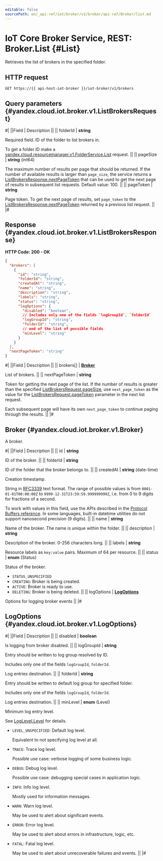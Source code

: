 ```yaml
---
editable: false
sourcePath: en/_api-ref/iot/broker/v1/broker/api-ref/Broker/list.md
---
```


# IoT Core Broker Service, REST: Broker.List {#List}

Retrieves the list of brokers in the specified folder.

## HTTP request

```
GET https://{{ api-host-iot-broker }}/iot-broker/v1/brokers
```

## Query parameters {#yandex.cloud.iot.broker.v1.ListBrokersRequest}

#|
||Field | Description ||
|| folderId | **string**

Required field. ID of the folder to list brokers in.

To get a folder ID make a [yandex.cloud.resourcemanager.v1.FolderService.List](/docs/resource-manager/api-ref/Folder/list#List) request. ||
|| pageSize | **string** (int64)

The maximum number of results per page that should be returned. If the number of available
results is larger than `page_size`, the service returns a [ListBrokersResponse.nextPageToken](#yandex.cloud.iot.broker.v1.ListBrokersResponse)
that can be used to get the next page of results in subsequent list requests.
Default value: 100. ||
|| pageToken | **string**

Page token. To get the next page of results, set `page_token` to the
[ListBrokersResponse.nextPageToken](#yandex.cloud.iot.broker.v1.ListBrokersResponse) returned by a previous list request. ||
|#

## Response {#yandex.cloud.iot.broker.v1.ListBrokersResponse}

**HTTP Code: 200 - OK**

```json
{
  "brokers": [
    {
      "id": "string",
      "folderId": "string",
      "createdAt": "string",
      "name": "string",
      "description": "string",
      "labels": "string",
      "status": "string",
      "logOptions": {
        "disabled": "boolean",
        // Includes only one of the fields `logGroupId`, `folderId`
        "logGroupId": "string",
        "folderId": "string",
        // end of the list of possible fields
        "minLevel": "string"
      }
    }
  ],
  "nextPageToken": "string"
}
```

#|
||Field | Description ||
|| brokers[] | **[Broker](#yandex.cloud.iot.broker.v1.Broker)**

List of brokers. ||
|| nextPageToken | **string**

Token for getting the next page of the list. If the number of results is greater than
the specified [ListBrokersRequest.pageSize](#yandex.cloud.iot.broker.v1.ListBrokersRequest), use `next_page_token` as the value
for the [ListBrokersRequest.pageToken](#yandex.cloud.iot.broker.v1.ListBrokersRequest) parameter in the next list request.

Each subsequent page will have its own `next_page_token` to continue paging through the results. ||
|#

## Broker {#yandex.cloud.iot.broker.v1.Broker}

A broker.

#|
||Field | Description ||
|| id | **string**

ID of the broker. ||
|| folderId | **string**

ID of the folder that the broker belongs to. ||
|| createdAt | **string** (date-time)

Creation timestamp.

String in [RFC3339](https://www.ietf.org/rfc/rfc3339.txt) text format. The range of possible values is from
`0001-01-01T00:00:00Z` to `9999-12-31T23:59:59.999999999Z`, i.e. from 0 to 9 digits for fractions of a second.

To work with values in this field, use the APIs described in the
[Protocol Buffers reference](https://developers.google.com/protocol-buffers/docs/reference/overview).
In some languages, built-in datetime utilities do not support nanosecond precision (9 digits). ||
|| name | **string**

Name of the broker. The name is unique within the folder. ||
|| description | **string**

Description of the broker. 0-256 characters long. ||
|| labels | **string**

Resource labels as `key:value` pairs. Maximum of 64 per resource. ||
|| status | **enum** (Status)

Status of the broker.

- `STATUS_UNSPECIFIED`
- `CREATING`: Broker is being created.
- `ACTIVE`: Broker is ready to use.
- `DELETING`: Broker is being deleted. ||
|| logOptions | **[LogOptions](#yandex.cloud.iot.broker.v1.LogOptions)**

Options for logging broker events ||
|#

## LogOptions {#yandex.cloud.iot.broker.v1.LogOptions}

#|
||Field | Description ||
|| disabled | **boolean**

Is logging from broker disabled. ||
|| logGroupId | **string**

Entry should be written to log group resolved by ID.

Includes only one of the fields `logGroupId`, `folderId`.

Log entries destination. ||
|| folderId | **string**

Entry should be written to default log group for specified folder.

Includes only one of the fields `logGroupId`, `folderId`.

Log entries destination. ||
|| minLevel | **enum** (Level)

Minimum log entry level.

See [LogLevel.Level](/docs/logging/api-ref/Export/run#yandex.cloud.logging.v1.LogLevel.Level) for details.

- `LEVEL_UNSPECIFIED`: Default log level.

  Equivalent to not specifying log level at all.
- `TRACE`: Trace log level.

  Possible use case: verbose logging of some business logic.
- `DEBUG`: Debug log level.

  Possible use case: debugging special cases in application logic.
- `INFO`: Info log level.

  Mostly used for information messages.
- `WARN`: Warn log level.

  May be used to alert about significant events.
- `ERROR`: Error log level.

  May be used to alert about errors in infrastructure, logic, etc.
- `FATAL`: Fatal log level.

  May be used to alert about unrecoverable failures and events. ||
|#